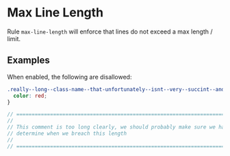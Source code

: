 # Max Line Length

Rule `max-line-length` will enforce that lines do not exceed a max length / limit.

## Examples

When enabled, the following are disallowed:

```scss
.really--long--class-name--that-unfortunately--isnt--very--succint--and-looks-stupid {
  color: red;
}

// ==============================================================================
//
// This comment is too long clearly, we should probably make sure we have a rule to
// determine when we breach this length
//
// ==============================================================================
```

